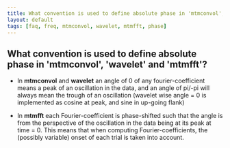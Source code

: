 ```yaml
---
title: What convention is used to define absolute phase in 'mtmconvol', 'wavelet' and 'mtmfft'?
layout: default
tags: [faq, freq, mtmconvol, wavelet, mtmfft, phase]
---
```


## What convention is used to define absolute phase in 'mtmconvol', 'wavelet' and 'mtmfft'?

*  In **mtmconvol** and **wavelet** an angle of 0 of any fourier-coefficient means a peak of an oscillation in the data, and an angle of pi/-pi will always mean the trough of an oscillation (wavelet wise angle = 0 is implemented as cosine at peak, and sine in up-going flank)

*  In **mtmfft** each Fourier-coefficient is phase-shifted such that the angle is from the perspective of the oscillation in the data being at its peak at time = 0. This means that when computing Fourier-coefficients, the (possibly variable) onset of each trial is taken into account.
